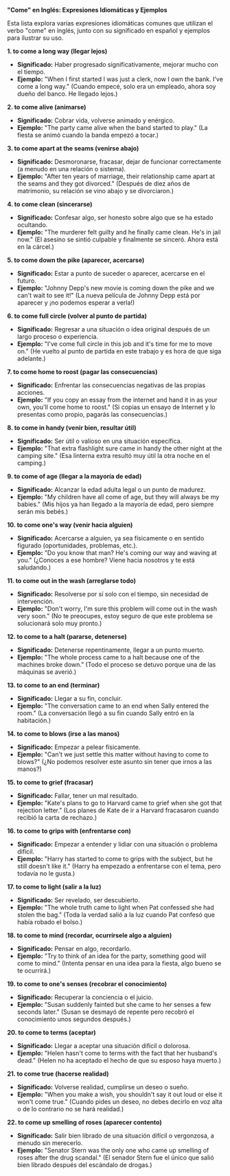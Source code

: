 

**"Come" en Inglés: Expresiones Idiomáticas y Ejemplos**

Esta lista explora varias expresiones idiomáticas comunes que utilizan el verbo "come" en inglés, junto con su significado en español y ejemplos para ilustrar su uso.

**1. to come a long way (llegar lejos)**

*   **Significado:** Haber progresado significativamente, mejorar mucho con el tiempo.
*   **Ejemplo:** "When I first started I was just a clerk, now I own the bank. I've come a long way." (Cuando empecé, solo era un empleado, ahora soy dueño del banco. He llegado lejos.)

**2. to come alive (animarse)**

*   **Significado:** Cobrar vida, volverse animado y enérgico.
*   **Ejemplo:** "The party came alive when the band started to play." (La fiesta se animó cuando la banda empezó a tocar.)

**3. to come apart at the seams (venirse abajo)**

*   **Significado:** Desmoronarse, fracasar, dejar de funcionar correctamente (a menudo en una relación o sistema).
*   **Ejemplo:** "After ten years of marriage, their relationship came apart at the seams and they got divorced." (Después de diez años de matrimonio, su relación se vino abajo y se divorciaron.)

**4. to come clean (sincerarse)**

*   **Significado:** Confesar algo, ser honesto sobre algo que se ha estado ocultando.
*   **Ejemplo:** "The murderer felt guilty and he finally came clean. He's in jail now." (El asesino se sintió culpable y finalmente se sinceró. Ahora está en la cárcel.)

**5. to come down the pike (aparecer, acercarse)**

*   **Significado:** Estar a punto de suceder o aparecer, acercarse en el futuro.
*   **Ejemplo:** "Johnny Depp's new movie is coming down the pike and we can't wait to see it!" (La nueva película de Johnny Depp está por aparecer y ¡no podemos esperar a verla!)

**6. to come full circle (volver al punto de partida)**

*   **Significado:** Regresar a una situación o idea original después de un largo proceso o experiencia.
*   **Ejemplo:** "I've come full circle in this job and it's time for me to move on." (He vuelto al punto de partida en este trabajo y es hora de que siga adelante.)

**7. to come home to roost (pagar las consecuencias)**

*   **Significado:** Enfrentar las consecuencias negativas de las propias acciones.
*   **Ejemplo:** "If you copy an essay from the internet and hand it in as your own, you'll come home to roost." (Si copias un ensayo de Internet y lo presentas como propio, pagarás las consecuencias.)

**8. to come in handy (venir bien, resultar útil)**

*   **Significado:** Ser útil o valioso en una situación específica.
*   **Ejemplo:** "That extra flashlight sure came in handy the other night at the camping site." (Esa linterna extra resultó muy útil la otra noche en el camping.)

**9. to come of age (llegar a la mayoría de edad)**

*   **Significado:** Alcanzar la edad adulta legal o un punto de madurez.
*   **Ejemplo:** "My children have all come of age, but they will always be my babies." (Mis hijos ya han llegado a la mayoría de edad, pero siempre serán mis bebés.)

**10. to come one's way (venir hacia alguien)**

*   **Significado:** Acercarse a alguien, ya sea físicamente o en sentido figurado (oportunidades, problemas, etc.).
*   **Ejemplo:** "Do you know that man? He's coming our way and waving at you." (¿Conoces a ese hombre? Viene hacia nosotros y te está saludando.)

**11. to come out in the wash (arreglarse todo)**

*   **Significado:** Resolverse por sí solo con el tiempo, sin necesidad de intervención.
*   **Ejemplo:** "Don't worry, I'm sure this problem will come out in the wash very soon." (No te preocupes, estoy seguro de que este problema se solucionará solo muy pronto.)

**12. to come to a halt (pararse, detenerse)**

*   **Significado:** Detenerse repentinamente, llegar a un punto muerto.
*   **Ejemplo:** "The whole process came to a halt because one of the machines broke down." (Todo el proceso se detuvo porque una de las máquinas se averió.)

**13. to come to an end (terminar)**

*   **Significado:** Llegar a su fin, concluir.
*   **Ejemplo:** "The conversation came to an end when Sally entered the room." (La conversación llegó a su fin cuando Sally entró en la habitación.)

**14. to come to blows (irse a las manos)**

*   **Significado:** Empezar a pelear físicamente.
*   **Ejemplo:** "Can't we just settle this matter without having to come to blows?" (¿No podemos resolver este asunto sin tener que irnos a las manos?)

**15. to come to grief (fracasar)**

*   **Significado:** Fallar, tener un mal resultado.
*   **Ejemplo:** "Kate's plans to go to Harvard came to grief when she got that rejection letter." (Los planes de Kate de ir a Harvard fracasaron cuando recibió la carta de rechazo.)

**16. to come to grips with (enfrentarse con)**

*   **Significado:** Empezar a entender y lidiar con una situación o problema difícil.
*   **Ejemplo:** "Harry has started to come to grips with the subject, but he still doesn't like it." (Harry ha empezado a enfrentarse con el tema, pero todavía no le gusta.)

**17. to come to light (salir a la luz)**

*   **Significado:** Ser revelado, ser descubierto.
*   **Ejemplo:** "The whole truth came to light when Pat confessed she had stolen the bag." (Toda la verdad salió a la luz cuando Pat confesó que había robado el bolso.)

**18. to come to mind (recordar, ocurrírsele algo a alguien)**

*   **Significado:** Pensar en algo, recordarlo.
*   **Ejemplo:** "Try to think of an idea for the party, something good will come to mind." (Intenta pensar en una idea para la fiesta, algo bueno se te ocurrirá.)

**19. to come to one's senses (recobrar el conocimiento)**

*   **Significado:** Recuperar la conciencia o el juicio.
*   **Ejemplo:** "Susan suddenly fainted but she came to her senses a few seconds later." (Susan se desmayó de repente pero recobró el conocimiento unos segundos después.)

**20. to come to terms (aceptar)**

*   **Significado:** Llegar a aceptar una situación difícil o dolorosa.
*   **Ejemplo:** "Helen hasn't come to terms with the fact that her husband's dead." (Helen no ha aceptado el hecho de que su esposo haya muerto.)

**21. to come true (hacerse realidad)**

*   **Significado:** Volverse realidad, cumplirse un deseo o sueño.
*   **Ejemplo:** "When you make a wish, you shouldn't say it out loud or else it won't come true." (Cuando pides un deseo, no debes decirlo en voz alta o de lo contrario no se hará realidad.)

**22. to come up smelling of roses (aparecer contento)**

*   **Significado:** Salir bien librado de una situación difícil o vergonzosa, a menudo sin merecerlo.
*   **Ejemplo:** "Senator Stern was the only one who came up smelling of roses after the drug scandal." (El senador Stern fue el único que salió bien librado después del escándalo de drogas.)
